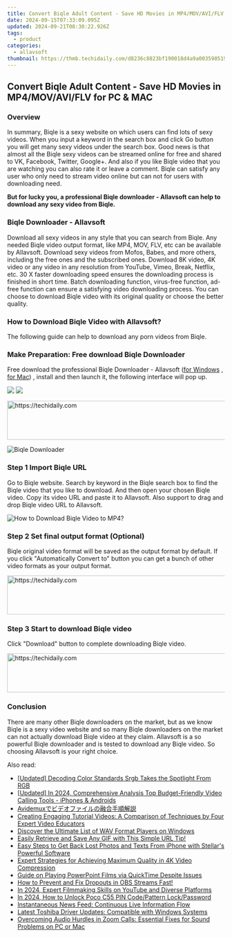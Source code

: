 ```yaml
---
title: Convert Biqle Adult Content - Save HD Movies in MP4/MOV/AVI/FLV for PC & MAC
date: 2024-09-15T07:33:09.095Z
updated: 2024-09-21T08:30:22.926Z
tags:
  - product
categories:
  - allavsoft
thumbnail: https://thmb.techidaily.com/d8236c8823bf190018d4a9a0035905199e51992e3c45e7b977770451483aa69d.jpg
---
```


## Convert Biqle Adult Content - Save HD Movies in MP4/MOV/AVI/FLV for PC & MAC

### Overview

In summary, Biqle is a sexy website on which users can find lots of sexy videos. When you input a keyword in the search box and click Go button you will get many sexy videos under the search box. Good news is that almost all the Biqle sexy videos can be streamed online for free and shared to VK, Facebook, Twitter, Google+. And also if you like Biqle video that you are watching you can also rate it or leave a comment. Biqle can satisfy any user who only need to stream video online but can not for users with downloading need.

**But for lucky you, a professional Biqle downloader - Allavsoft can help to download any sexy video from Biqle.**

### Biqle Downloader - Allavsoft

Download all sexy videos in any style that you can search from Biqle. Any needed Biqle video output format, like MP4, MOV, FLV, etc can be available by Allavsoft. Download sexy videos from Mofos, Babes, and more others, including the free ones and the subscribed ones. Download 8K video, 4K video or any video in any resolution from YouTube, Vimeo, Break, Netflix, etc. 30 X faster downloading speed ensures the downloading process is finished in short time. Batch downloading function, virus-free function, ad-free function can ensure a satisfying video downloading process. You can choose to download Biqle video with its original quality or choose the better quality.

### How to Download Biqle Video with Allavsoft?

The following guide can help to download any porn videos from Biqle.

### Make Preparation: Free download Biqle Downloader

Free download the professional Biqle Downloader - Allavsoft ([for Windows](https://tools.techidaily.com/allavsoft/products/) , [for Mac](https://tools.techidaily.com/allavsoft/products/)) , install and then launch it, the following interface will pop up.

[![](https://www.allavsoft.com/how-to/../images/how-to/free-download-win.jpg)](https://tools.techidaily.com/allavsoft/products/) [![](https://www.allavsoft.com/how-to/../images/how-to/free-download-mac.jpg)](https://tools.techidaily.com/allavsoft/products/)

<!-- affiliate ads begin -->
<a href="https://aligracehair.sjv.io/c/5597632/1997648/19272" target="_top" id="1997648">
  <img src="//a.impactradius-go.com/display-ad/19272-1997648" border="0" alt="https://techidaily.com" width="728" height="90"/>
</a>
<img height="0" width="0" src="https://aligracehair.sjv.io/i/5597632/1997648/19272" style="position:absolute;visibility:hidden;" border="0" />
<!-- affiliate ads end -->

![Biqle Downloader](https://www.allavsoft.com/how-to/../images/allavsoft/screen-shot-600.jpg)

### Step 1 Import Biqle URL

Go to Biqle website. Search by keyword in the Biqle search box to find the Biqle video that you like to download. And then open your chosen Biqle video. Copy its video URL and paste it to Allavsoft. Also support to drag and drop Biqle video URL to Allavsoft.

![How to Download Biqle Video to MP4?](https://www.allavsoft.com/how-to/../images/how-to/download-rtmp-video/download-rtmp-video.jpg)

### Step 2 Set final output format (Optional)

Biqle original video format will be saved as the output format by default. If you click "Automatically Convert to" button you can get a bunch of other video formats as your output format.

<!-- affiliate ads begin -->
<a href="https://appsumo.8odi.net/c/5597632/2123730/7443" target="_top" id="2123730">
  <img src="//a.impactradius-go.com/display-ad/7443-2123730" border="0" alt="https://techidaily.com" width="728" height="90"/>
</a>
<img height="0" width="0" src="https://appsumo.8odi.net/i/5597632/2123730/7443" style="position:absolute;visibility:hidden;" border="0" />
<!-- affiliate ads end -->

### Step 3 Start to download Biqle video

Click "Download" button to complete downloading Biqle video.

<!-- affiliate ads begin -->
<a href="https://appsumo.8odi.net/c/5597632/2105870/7443" target="_top" id="2105870">
  <img src="//a.impactradius-go.com/display-ad/7443-2105870" border="0" alt="https://techidaily.com" width="728" height="90"/>
</a>
<img height="0" width="0" src="https://appsumo.8odi.net/i/5597632/2105870/7443" style="position:absolute;visibility:hidden;" border="0" />
<!-- affiliate ads end -->

### Conclusion

There are many other Biqle downloaders on the market, but as we know Biqle is a sexy video website and so many Biqle downloaders on the market can not actually download Biqle video at they claim. Allavsoft is a so powerful Biqle downloader and is tested to download any Biqle video. So choosing Allavsoft is your right choice.

<ins class="adsbygoogle"
     style="display:block"
     data-ad-format="autorelaxed"
     data-ad-client="ca-pub-7571918770474297"
     data-ad-slot="1223367746"></ins>

<ins class="adsbygoogle"
     style="display:block"
     data-ad-client="ca-pub-7571918770474297"
     data-ad-slot="8358498916"
     data-ad-format="auto"
     data-full-width-responsive="true"></ins>

<span class="atpl-alsoreadstyle">Also read:</span>
<div><ul>
<li><a href="https://fox-boxes.techidaily.com/updated-decoding-color-standards-srgb-takes-the-spotlight-from-rgb/"><u>[Updated] Decoding Color Standards Srgb Takes the Spotlight From RGB</u></a></li>
<li><a href="https://remote-screen-capture.techidaily.com/updated-in-2024-comprehensive-analysis-top-budget-friendly-video-calling-tools-iphones-and-androids/"><u>[Updated] In 2024, Comprehensive Analysis Top Budget-Friendly Video Calling Tools - iPhones & Androids</u></a></li>
<li><a href="https://video-creation-software.techidaily.com/1726027732570-avidemux/"><u>Avidemuxでビデオファイルの融合手順解説</u></a></li>
<li><a href="https://win-web.techidaily.com/creating-engaging-tutorial-videos-a-comparison-of-techniques-by-four-expert-video-educators/"><u>Creating Engaging Tutorial Videos: A Comparison of Techniques by Four Expert Video Educators</u></a></li>
<li><a href="https://win-web.techidaily.com/discover-the-ultimate-list-of-wav-format-players-on-windows/"><u>Discover the Ultimate List of WAV Format Players on Windows</u></a></li>
<li><a href="https://win-web.techidaily.com/easily-retrieve-and-save-any-gif-with-this-simple-url-tip/"><u>Easily Retrieve and Save Any GIF with This Simple URL Tip!</u></a></li>
<li><a href="https://data-safeguard.techidaily.com/easy-steps-to-get-back-lost-photos-and-texts-from-iphone-with-stellars-powerful-software/"><u>Easy Steps to Get Back Lost Photos and Texts From iPhone with Stellar's Powerful Software</u></a></li>
<li><a href="https://win-web.techidaily.com/expert-strategies-for-achieving-maximum-quality-in-4k-video-compression/"><u>Expert Strategies for Achieving Maximum Quality in 4K Video Compression</u></a></li>
<li><a href="https://win-web.techidaily.com/guide-on-playing-powerpoint-films-via-quicktime-despite-issues/"><u>Guide on Playing PowerPoint Films via QuickTime Despite Issues</u></a></li>
<li><a href="https://win-web.techidaily.com/how-to-prevent-and-fix-dropouts-in-obs-streams-fast/"><u>How to Prevent and Fix Dropouts in OBS Streams Fast!</u></a></li>
<li><a href="https://youtube-stream.techidaily.com/in-2024-expert-filmmaking-skills-on-youtube-and-diverse-platforms/"><u>In 2024, Expert Filmmaking Skills on YouTube and Diverse Platforms</u></a></li>
<li><a href="https://easy-unlock-android.techidaily.com/in-2024-how-to-unlock-poco-c55-pin-codepattern-lockpassword-by-drfone-android/"><u>In 2024, How to Unlock Poco C55 PIN Code/Pattern Lock/Password</u></a></li>
<li><a href="https://win-web.techidaily.com/instantaneous-news-feed-continuous-live-information-flow/"><u>Instantaneous News Feed: Continuous Live Information Flow</u></a></li>
<li><a href="https://win-amazing.techidaily.com/latest-toshiba-driver-updates-compatible-with-windows-systems/"><u>Latest Toshiba Driver Updates: Compatible with Windows Systems</u></a></li>
<li><a href="https://sound-issues.techidaily.com/overcoming-audio-hurdles-in-zoom-calls-essential-fixes-for-sound-problems-on-pc-or-mac/"><u>Overcoming Audio Hurdles in Zoom Calls: Essential Fixes for Sound Problems on PC or Mac</u></a></li>
</ul></div>

